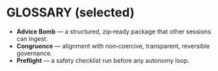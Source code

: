 # GLOSSARY (selected)
- **Advice Bomb** — a structured, zip‑ready package that other sessions can ingest.
- **Congruence** — alignment with non‑coercive, transparent, reversible governance.
- **Preflight** — a safety checklist run before any autonomy loop.
